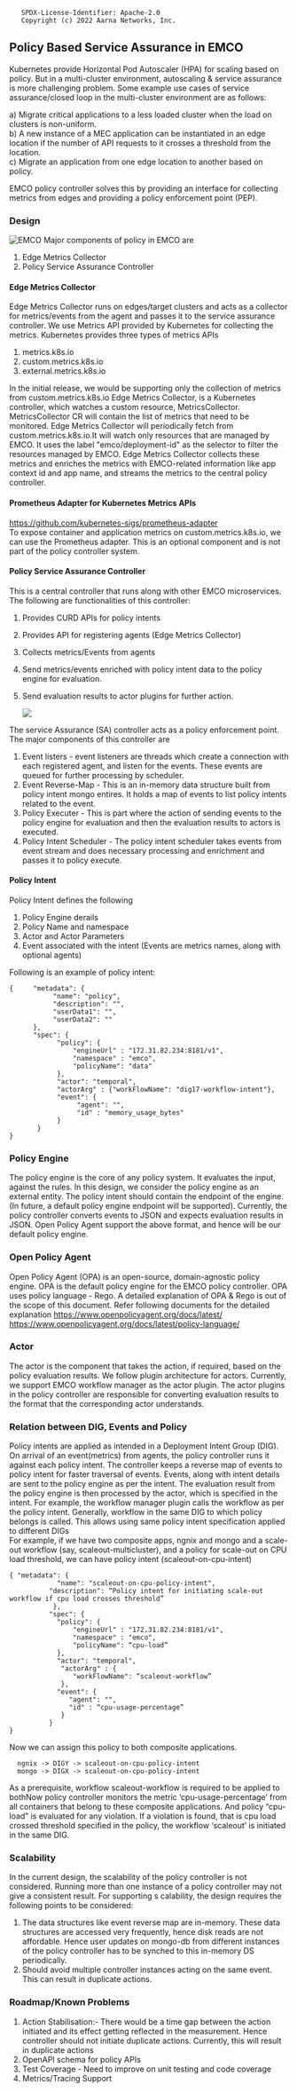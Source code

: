 ```text
   SPDX-License-Identifier: Apache-2.0
   Copyright (c) 2022 Aarna Networks, Inc.
```
## Policy Based Service Assurance  in EMCO
Kubernetes provide Horizontal Pod Autoscaler (HPA) for scaling based on policy. 
But in a multi-cluster environment, autoscaling & service assurance is more challenging problem. 
Some example use cases of service assurance/closed loop in the multi-cluster environment are as follows:

a) Migrate critical applications to a less loaded cluster when the load on clusters is non-uniform.  
b) A new instance of a MEC application can be instantiated in an edge location if the number of API requests to it crosses a threshold from the location.   
c) Migrate an application from one edge location to another based on policy.

EMCO policy controller solves this by providing an interface for collecting metrics from edges and providing a policy enforcement point (PEP).

### Design
![EMCO](images/policydesign.png)
Major components of policy in EMCO are 
1) Edge Metrics Collector 
2) Policy Service Assurance Controller
#### Edge Metrics Collector
Edge Metrics Collector runs on edges/target clusters and acts as a collector for metrics/events from the agent and passes it to the service assurance controller. We use Metrics API provided by Kubernetes for collecting the metrics. Kubernetes provides three types of metrics APIs 
1) metrics.k8s.io 
2) custom.metrics.k8s.io 
3) external.metrics.k8s.io  

In the initial release, we would be supporting only the collection of metrics from custom.metrics.k8s.io 
Edge Metrics Collector, is a Kubernetes controller, which watches a custom resource, MetricsCollector. MetricsCollector CR will contain the list of metrics that need to be monitored. Edge Metrics Collector will periodically fetch from custom.metrics.k8s.io.It will watch only resources that are managed by EMCO. It uses the label "emco/deployment-id" as the selector to filter the resources managed by EMCO.
Edge Metrics Collector collects these metrics and enriches the metrics with EMCO-related information like app context id and app name, and streams the metrics to the central policy controller.
#### Prometheus Adapter for Kubernetes Metrics APIs
https://github.com/kubernetes-sigs/prometheus-adapter  
To expose container and application metrics on custom.metrics.k8s.io, we can use the Prometheus adapter. This is an optional component and is not part of the policy controller system.
#### Policy Service Assurance Controller  

This is a central controller that runs along with other EMCO microservices. The following are functionalities of this controller:
1) Provides CURD APIs for policy intents 
2) Provides API for registering agents (Edge Metrics Collector) 
3) Collects metrics/Events from agents 
4) Send metrics/events enriched with policy intent data to the policy engine for evaluation. 
5) Send evaluation results to actor plugins for further action.

   ![](images/sacontrollerdesign.jpg)


The service Assurance (SA) controller acts as a policy enforcement point. The major components of this controller are
1) Event listers - event listeners are threads which create a connection with each registered agent, and listen for the events. These events are queued for further processing by scheduler.
2) Event Reverse-Map - This is an in-memory data structure built from policy intent mongo entires. It holds a map of events to list policy intents related to the event.
3) Policy Executer - This is part where the action of sending events to the policy engine for evaluation and then the evaluation results to actors is executed.
4) Policy Intent Scheduler - The policy intent scheduler takes events from event stream and does necessary processing and enrichment and passes it to policy execute.

#### Policy Intent
Policy Intent defines the following 
1. Policy Engine derails
2. Policy Name and namespace
3. Actor and Actor Parameters
4. Event associated with the intent (Events are metrics names, along with optional agents)

Following is an example of policy intent:
```
{     "metadata": {
           "name": "policy", 
           "description": "",
           "userData1": "",
           "userData2": "" 
      }, 
      "spec": { 
            "policy": {
                "engineUrl" : "172.31.82.234:8181/v1",
                "namespace" : "emco",
                "policyName": "data" 
            },
            "actor": "temporal",
            "actorArg" : {"workFlowName": "dig17-workflow-intent"},
            "event": {
                 "agent": "",
                 "id" : "memory_usage_bytes"
            }
       }
}
```
### Policy Engine
The policy engine is the core of any policy system. It evaluates the input, against the rules. In this design, we consider the policy engine as an external entity. The policy intent should contain the endpoint of the engine. (In future, a default policy engine endpoint will be supported). Currently, the policy controller converts events to JSON and expects evaluation results in JSON. Open Policy Agent support the above format, and hence will be our default policy engine.
### Open Policy Agent
Open Policy Agent (OPA) is an open-source, domain-agnostic policy engine. OPA is the default policy engine for the EMCO policy controller. OPA uses policy language - Rego. A detailed explanation of OPA & Rego is out of the scope of this document.
Refer following documents for the detailed explanation
https://www.openpolicyagent.org/docs/latest/
https://www.openpolicyagent.org/docs/latest/policy-language/

### Actor
The actor is the component that takes the action, if required, based on the policy evaluation results. We follow plugin architecture for actors. Currently, we support EMCO workflow manager as the actor plugin. The actor plugins in the policy controller are responsible for converting evaluation results to the format that the corresponding actor understands.
### Relation between DIG, Events and Policy
Policy intents are applied as intended in a Deployment Intent Group (DIG). On arrival of an event(metrics) from agents, the policy controller runs it against each policy intent. The controller keeps a reverse map of events to policy intent for faster traversal of events. Events, along with intent details are sent to the policy engine as per the intent. The evaluation result from the policy engine is then processed by the actor, which is specified in the intent.
For example, the workflow manager plugin calls the workflow as per the policy intent. Generally, workflow in the same DIG to which policy belongs is called. This allows using same policy intent specification applied to different DIGs  
For example, if we have two composite apps, ngnix and mongo and a scale-out workflow (say, scaleout-multicluster), and a policy for scale-out on CPU load threshold, we can have policy intent (scaleout-on-cpu-intent) 
```
{ "metadata": {
            "name": "scaleout-on-cpu-policy-intent",
          "description": “Policy intent for initiating scale-out workflow if cpu load crosses threshold” 
           },
          "spec": {
            "policy": { 
                "engineUrl" : "172.31.82.234:8181/v1",
                "namespace" : "emco",
                "policyName": “cpu-load” 
            },
            "actor": "temporal",
             "actorArg" : {
                "workFlowName": “scaleout-workflow”
             },
            "event": {
               "agent": "",
               "id" : “cpu-usage-percentage”
             }
          }
}
```

Now we can assign this policy to both composite applications. 
```
  ngnix -> DIGY -> scaleout-on-cpu-policy-intent
  mongo -> DIGX -> scaleout-on-cpu-policy-intent
```
As a prerequisite, workflow scaleout-workflow is required to be applied to bothNow policy controller monitors the metric   ‘cpu-usage-percentage’ from all containers that belong to these composite applications. And policy “cpu-load” is evaluated for any violation. If a violation is found, that is cpu load crossed threshold specified in the policy, the workflow ‘scaleout’ is initiated in the same DIG.


### Scalability
In the current design, the scalability of the policy controller is not considered. Running more than one instance of a policy controller may not give a consistent result. For supporting s calability, the design requires the following points to be considered:
1. The data structures like event reverse map are in-memory. These data structures are accessed very frequently, hence disk reads are not affordable. Hence user updates on mongo-db from different instances of the policy controller has to be synched to this in-memory DS periodically.
2. Should avoid multiple controller instances acting on the same event. This can result in duplicate actions.

### Roadmap/Known Problems
1. Action Stabilisation:- There would be a time gap between the action initiated and its effect getting reflected in the measurement. Hence controller should not initiate duplicate actions. Currently, this will result in duplicate actions 
2. OpenAPI schema for policy APIs
3. Test Coverage - Need to improve on unit testing and code coverage
4. Metrics/Tracing Support
